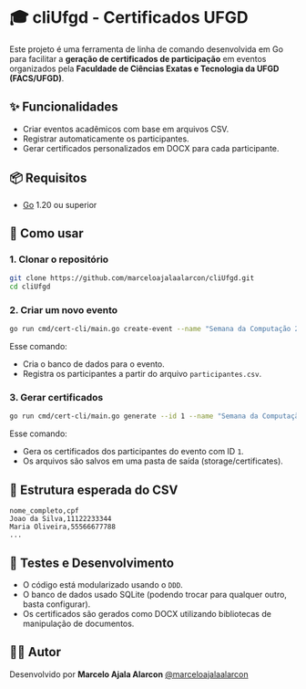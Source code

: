# 🎓 cliUfgd - Certificados UFGD

Este projeto é uma ferramenta de linha de comando desenvolvida em Go para facilitar a **geração de certificados de participação** em eventos organizados pela **Faculdade de Ciências Exatas e Tecnologia da UFGD (FACS/UFGD)**.

## ✨ Funcionalidades

* Criar eventos acadêmicos com base em arquivos CSV.
* Registrar automaticamente os participantes.
* Gerar certificados personalizados em DOCX para cada participante.

## 📦 Requisitos

* [Go](https://go.dev/dl/) 1.20 ou superior

## 🚀 Como usar

### 1. Clonar o repositório

```bash
git clone https://github.com/marceloajalaalarcon/cliUfgd.git
cd cliUfgd
```

### 2. Criar um novo evento

```bash
go run cmd/cert-cli/main.go create-event --name "Semana da Computação 2025" --organizer "FACS/UFGD" --csv "participantes.csv"
```

Esse comando:

* Cria o banco de dados para o evento.
* Registra os participantes a partir do arquivo `participantes.csv`.

### 3. Gerar certificados

```bash
go run cmd/cert-cli/main.go generate --id 1 --name "Semana da Computação 2025"
```

Esse comando:

* Gera os certificados dos participantes do evento com ID `1`.
* Os arquivos são salvos em uma pasta de saída (storage/certificates).

## 📂 Estrutura esperada do CSV

```csv
nome_completo,cpf
Joao da Silva,11122233344
Maria Oliveira,55566677788
...
```

## 🧪 Testes e Desenvolvimento

* O código está modularizado usando o `DDD`.
* O banco de dados usado SQLite (podendo trocar para qualquer outro, basta configurar).
* Os certificados são gerados como DOCX utilizando bibliotecas de manipulação de documentos.


## 🤛‍♂️ Autor

Desenvolvido por **Marcelo Ajala Alarcon**
[@marceloajalaalarcon](https://github.com/marceloajalaalarcon)
